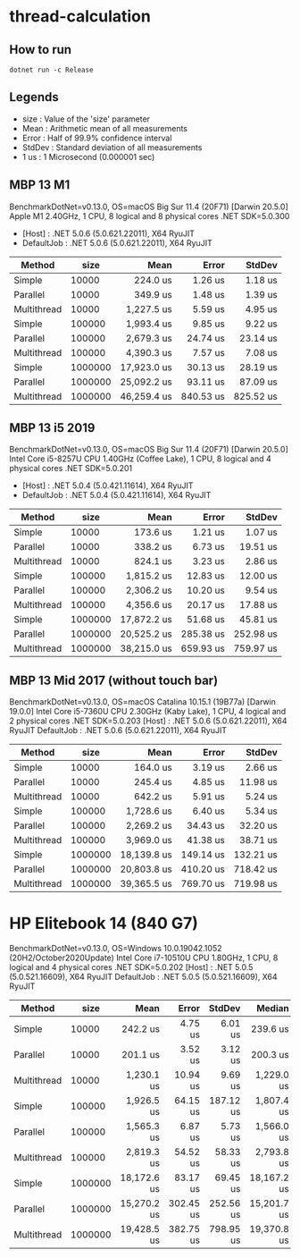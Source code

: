 # thread-calculation

## How to run

`dotnet run -c Release`

## Legends

- size   : Value of the 'size' parameter
- Mean   : Arithmetic mean of all measurements
- Error  : Half of 99.9% confidence interval
- StdDev : Standard deviation of all measurements
- 1 us   : 1 Microsecond (0.000001 sec)

## MBP 13 M1

BenchmarkDotNet=v0.13.0, OS=macOS Big Sur 11.4 (20F71) [Darwin 20.5.0]
Apple M1 2.40GHz, 1 CPU, 8 logical and 8 physical cores
.NET SDK=5.0.300

- [Host]     : .NET 5.0.6 (5.0.621.22011), X64 RyuJIT
- DefaultJob : .NET 5.0.6 (5.0.621.22011), X64 RyuJIT

|      Method |    size |        Mean |     Error |    StdDev |
|------------ |-------- |------------:|----------:|----------:|
|      Simple |   10000 |    224.0 us |   1.26 us |   1.18 us |
|    Parallel |   10000 |    349.9 us |   1.48 us |   1.39 us |
| Multithread |   10000 |  1,227.5 us |   5.59 us |   4.95 us |
|      Simple |  100000 |  1,993.4 us |   9.85 us |   9.22 us |
|    Parallel |  100000 |  2,679.3 us |  24.74 us |  23.14 us |
| Multithread |  100000 |  4,390.3 us |   7.57 us |   7.08 us |
|      Simple | 1000000 | 17,923.0 us |  30.13 us |  28.19 us |
|    Parallel | 1000000 | 25,092.2 us |  93.11 us |  87.09 us |
| Multithread | 1000000 | 46,259.4 us | 840.53 us | 825.52 us |

## MBP 13 i5 2019

BenchmarkDotNet=v0.13.0, OS=macOS Big Sur 11.4 (20F71) [Darwin 20.5.0]
Intel Core i5-8257U CPU 1.40GHz (Coffee Lake), 1 CPU, 8 logical and 4 physical cores
.NET SDK=5.0.201

- [Host]     : .NET 5.0.4 (5.0.421.11614), X64 RyuJIT
- DefaultJob : .NET 5.0.4 (5.0.421.11614), X64 RyuJIT

|      Method |    size |        Mean |     Error |    StdDev |
|------------ |-------- |------------:|----------:|----------:|
|      Simple |   10000 |    173.6 us |   1.21 us |   1.07 us |
|    Parallel |   10000 |    338.2 us |   6.73 us |  19.51 us |
| Multithread |   10000 |    824.1 us |   3.23 us |   2.86 us |
|      Simple |  100000 |  1,815.2 us |  12.83 us |  12.00 us |
|    Parallel |  100000 |  2,306.2 us |  10.20 us |   9.54 us |
| Multithread |  100000 |  4,356.6 us |  20.17 us |  17.88 us |
|      Simple | 1000000 | 17,872.2 us |  51.68 us |  45.81 us |
|    Parallel | 1000000 | 20,525.2 us | 285.38 us | 252.98 us |
| Multithread | 1000000 | 38,215.0 us | 659.93 us | 759.97 us |

## MBP 13 Mid 2017 (without touch bar)

BenchmarkDotNet=v0.13.0, OS=macOS Catalina 10.15.1 (19B77a) [Darwin 19.0.0]
Intel Core i5-7360U CPU 2.30GHz (Kaby Lake), 1 CPU, 4 logical and 2 physical cores
.NET SDK=5.0.203
  [Host]     : .NET 5.0.6 (5.0.621.22011), X64 RyuJIT
  DefaultJob : .NET 5.0.6 (5.0.621.22011), X64 RyuJIT


|      Method |    size |        Mean |     Error |    StdDev |
|------------ |-------- |------------:|----------:|----------:|
|      Simple |   10000 |    164.0 us |   3.19 us |   2.66 us |
|    Parallel |   10000 |    245.4 us |   4.85 us |  11.98 us |
| Multithread |   10000 |    642.2 us |   5.91 us |   5.24 us |
|      Simple |  100000 |  1,728.6 us |   6.40 us |   5.34 us |
|    Parallel |  100000 |  2,269.2 us |  34.43 us |  32.20 us |
| Multithread |  100000 |  3,969.0 us |  41.38 us |  38.71 us |
|      Simple | 1000000 | 18,139.8 us | 149.14 us | 132.21 us |
|    Parallel | 1000000 | 20,803.8 us | 410.20 us | 718.42 us |
| Multithread | 1000000 | 39,365.5 us | 769.70 us | 719.98 us |

# HP Elitebook 14 (840 G7)

BenchmarkDotNet=v0.13.0, OS=Windows 10.0.19042.1052 (20H2/October2020Update)
Intel Core i7-10510U CPU 1.80GHz, 1 CPU, 8 logical and 4 physical cores
.NET SDK=5.0.202
  [Host]     : .NET 5.0.5 (5.0.521.16609), X64 RyuJIT
  DefaultJob : .NET 5.0.5 (5.0.521.16609), X64 RyuJIT


|      Method |    size |        Mean |     Error |    StdDev |      Median |
|------------ |-------- |------------:|----------:|----------:|------------:|
|      Simple |   10000 |    242.2 us |   4.75 us |   6.01 us |    239.6 us |
|    Parallel |   10000 |    201.1 us |   3.52 us |   3.12 us |    200.3 us |
| Multithread |   10000 |  1,230.1 us |  10.94 us |   9.69 us |  1,229.0 us |
|      Simple |  100000 |  1,926.5 us |  64.15 us | 187.12 us |  1,807.4 us |
|    Parallel |  100000 |  1,565.3 us |   6.87 us |   5.73 us |  1,566.0 us |
| Multithread |  100000 |  2,819.3 us |  54.52 us |  58.33 us |  2,793.8 us |
|      Simple | 1000000 | 18,172.6 us |  83.17 us |  69.45 us | 18,167.2 us |
|    Parallel | 1000000 | 15,270.2 us | 302.45 us | 252.56 us | 15,201.7 us |
| Multithread | 1000000 | 19,428.5 us | 382.75 us | 798.95 us | 19,370.8 us |
